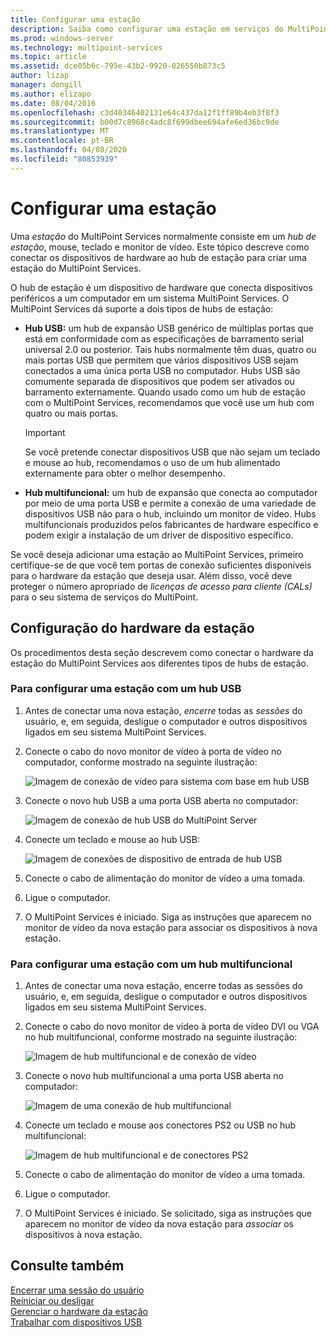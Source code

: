 ```yaml
---
title: Configurar uma estação
description: Saiba como configurar uma estação em serviços do MultiPoint
ms.prod: windows-server
ms.technology: multipoint-services
ms.topic: article
ms.assetid: dce05b6c-795e-43b2-9920-026550b873c5
author: lizap
manager: dongill
ms.author: elizapo
ms.date: 08/04/2016
ms.openlocfilehash: c3d40346402131e64c437da12f1ff89b4eb3f8f3
ms.sourcegitcommit: b00d7c8968c4adc8f699dbee694afe6ed36bc9de
ms.translationtype: MT
ms.contentlocale: pt-BR
ms.lasthandoff: 04/08/2020
ms.locfileid: "80853939"
---
```

# <a name="set-up-a-station"></a>Configurar uma estação
Uma *estação* do MultiPoint Services normalmente consiste em um *hub de estação*, mouse, teclado e monitor de vídeo. Este tópico descreve como conectar os dispositivos de hardware ao hub de estação para criar uma estação do MultiPoint Services.  
  
O hub de estação é um dispositivo de hardware que conecta dispositivos periféricos a um computador em um sistema MultiPoint Services. O MultiPoint Services dá suporte a dois tipos de hubs de estação:  
  
-   **Hub USB:** um hub de expansão USB genérico de múltiplas portas que está em conformidade com as especificações de barramento serial universal 2.0 ou posterior. Tais hubs normalmente têm duas, quatro ou mais portas USB que permitem que vários dispositivos USB sejam conectados a uma única porta USB no computador. Hubs USB são comumente separada de dispositivos que podem ser ativados ou barramento externamente. Quando usado como um hub de estação com o MultiPoint Services, recomendamos que você use um hub com quatro ou mais portas.  
  
    > [!IMPORTANT]  
    > Se você pretende conectar dispositivos USB que não sejam um teclado e mouse ao hub, recomendamos o uso de um hub alimentado externamente para obter o melhor desempenho.  
  
-   **Hub multifuncional:** um hub de expansão que conecta ao computador por meio de uma porta USB e permite a conexão de uma variedade de dispositivos USB não para o hub, incluindo um monitor de vídeo. Hubs multifuncionais produzidos pelos fabricantes de hardware específico e podem exigir a instalação de um driver de dispositivo específico.  
  
Se você deseja adicionar uma estação ao MultiPoint Services, primeiro certifique-se de que você tem portas de conexão suficientes disponíveis para o hardware da estação que deseja usar. Além disso, você deve proteger o número apropriado de *licenças de acesso para cliente (CALs)* para o seu sistema de serviços do MultiPoint.  
  
## <a name="setting-up-station-hardware"></a>Configuração do hardware da estação  
Os procedimentos desta seção descrevem como conectar o hardware da estação do MultiPoint Services aos diferentes tipos de hubs de estação.  
  
### <a name="to-set-up-a-station-with-a-usb-hub"></a>Para configurar uma estação com um hub USB  
  
1.  Antes de conectar uma nova estação, *encerre* todas as *sessões* do usuário, e, em seguida, desligue o computador e outros dispositivos ligados em seu sistema MultiPoint Services.  
  
2.  Conecte o cabo do novo monitor de vídeo à porta de vídeo no computador, conforme mostrado na seguinte ilustração:  
  
    ![Imagem de conexão de vídeo para sistema com base em hub USB](./media/WMSVideoConnection.gif)  
  
3.  Conecte o novo hub USB a uma porta USB aberta no computador:  
  
    ![Imagem de conexão de hub USB do MultiPoint Server](./media/WMSUSBHubConnection.gif)  
  
4.  Conecte um teclado e mouse ao hub USB:  
  
    ![Imagem de conexões de dispositivo de entrada de hub USB](./media/WMSUSBDeviceConnection.gif)  
  
5.  Conecte o cabo de alimentação do monitor de vídeo a uma tomada.  
  
6.  Ligue o computador.  
  
7.  O MultiPoint Services é iniciado. Siga as instruções que aparecem no monitor de vídeo da nova estação para associar os dispositivos à nova estação.  
  
### <a name="to-set-up-a-station-with-a-multifunction-hub"></a>Para configurar uma estação com um hub multifuncional  
  
1.  Antes de conectar uma nova estação, encerre todas as sessões do usuário, e, em seguida, desligue o computador e outros dispositivos ligados em seu sistema MultiPoint Services.  
  
2.  Conecte o cabo do novo monitor de vídeo à porta de vídeo DVI ou VGA no hub multifuncional, conforme mostrado na seguinte ilustração:  
  
    ![Imagem de hub multifuncional e de conexão de vídeo](./media/WMSMultifunctionHubVideoConnection.gif)  
  
3.  Conecte o novo hub multifuncional a uma porta USB aberta no computador:  
  
    ![Imagem de uma conexão de hub multifuncional](./media/WMSMultifunctionHubConnection.gif)  
  
4.  Conecte um teclado e mouse aos conectores PS2 ou USB no hub multifuncional:  
  
    ![Imagem de hub multifuncional e de conectores PS2](./media/WMSMultifunctionHubPS2Connection.gif)  
  
5.  Conecte o cabo de alimentação do monitor de vídeo a uma tomada.  
  
6.  Ligue o computador.  
  
7.  O MultiPoint Services é iniciado. Se solicitado, siga as instruções que aparecem no monitor de vídeo da nova estação para *associar* os dispositivos à nova estação.  
  
## <a name="see-also"></a>Consulte também  
[Encerrar uma sessão do usuário](End-a-User-Session.md)  
[Reiniciar ou desligar](Restart-or-Shut-Down.md)  
[Gerenciar o hardware da estação](Manage-Station-Hardware.md)  
[Trabalhar com dispositivos USB](Work-with-USB-Devices.md)